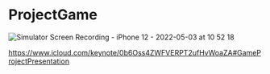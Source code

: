 # ProjectGame
![Simulator Screen Recording - iPhone 12 - 2022-05-03 at 10 52 18](https://user-images.githubusercontent.com/84906625/166420487-b4172c0f-ef7f-412f-81f3-68936cf10aa7.gif)

https://www.icloud.com/keynote/0b6Oss4ZWFVERPT2ufHvWoaZA#GameProjectPresentation

